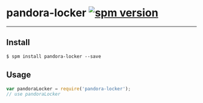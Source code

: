 # pandora-locker [![spm version](http://127.0.0.1:3000/badge/pandora-locker)](http://127.0.0.1:3000/package/pandora-locker)

---



## Install

```
$ spm install pandora-locker --save
```

## Usage

```js
var pandoraLocker = require('pandora-locker');
// use pandoraLocker
```
